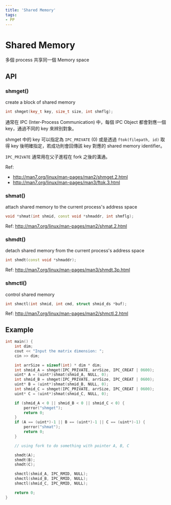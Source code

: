 ```yaml
---
title: 'Shared Memory'
tags:
- PP
---
```


# Shared Memory

多個 process 共享同一個 Memory space

## API

### shmget()

create a block of shared memory

```cpp
int shmget(key_t key, size_t size, int shmflg);
```

通常在 IPC (Inter-Process Communication) 中，每個 IPC Object 都會對應一個 key，通過不同的 key 來辨別對象。

shmget 中的 key 可以指定為 `IPC_PRIVATE` (0) 或是透過 `ftok(filepath, id)` 取得 key 後明確指定，若成功則會回傳該 key 對應的 shared memory identifier。

`IPC_PRIVATE` 通常用在父子進程在 fork 之後的溝通。

Ref:

* http://man7.org/linux/man-pages/man2/shmget.2.html
* http://man7.org/linux/man-pages/man3/ftok.3.html

### shmat()

attach shared memory to the current process's address space 

```cpp
void *shmat(int shmid, const void *shmaddr, int shmflg);
```

Ref: http://man7.org/linux/man-pages/man2/shmat.2.html

### shmdt()

detach shared memory from the current process's address space

```cpp
int shmdt(const void *shmaddr);
```

Ref: http://man7.org/linux/man-pages/man3/shmdt.3p.html

### shmctl()

control shared memory

```cpp
int shmctl(int shmid, int cmd, struct shmid_ds *buf);
```

Ref: http://man7.org/linux/man-pages/man2/shmctl.2.html

## Example

```cpp
int main() {
    int dim;
    cout << "Input the matrix dimension: ";
    cin >> dim;

    int arrSize = sizeof(int) * dim * dim;
    int shmid_A = shmget(IPC_PRIVATE, arrSize, IPC_CREAT | 0600);
    uint* A = (uint*)shmat(shmid_A, NULL, 0);
    int shmid_B = shmget(IPC_PRIVATE, arrSize, IPC_CREAT | 0600);
    uint* B = (uint*)shmat(shmid_B, NULL, 0);
    int shmid_C = shmget(IPC_PRIVATE, arrSize, IPC_CREAT | 0600);
    uint* C = (uint*)shmat(shmid_C, NULL, 0);

    if (shmid_A < 0 || shmid_B < 0 || shmid_C < 0) {
        perror("shmget");
        return 0;
    }
    if (A == (uint*)-1 || B == (uint*)-1 || C == (uint*)-1) {
        perror("shmat");
        return 0;
    }

    // using fork to do something with pointer A, B, C

    shmdt(A);
    shmdt(B);
    shmdt(C);

    shmctl(shmid_A, IPC_RMID, NULL);
    shmctl(shmid_B, IPC_RMID, NULL);
    shmctl(shmid_C, IPC_RMID, NULL);

    return 0;
}
```